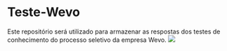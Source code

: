 # Teste-Wevo
Este repositório será utilizado para armazenar as respostas dos testes de conhecimento do processo seletivo da empresa Wevo.
<img src = "https://conteudo-site.wevo.io/wp-content/uploads/2021/11/wevo-a-jitterbit-company-01.png">
